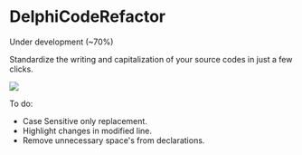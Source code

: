 # DelphiCodeRefactor

Under development (~70%)

Standardize the writing and capitalization of your source codes in just a few clicks.

![](https://i.imgur.com/OiHxBaV.jpeg)


To do:
- Case Sensitive only replacement.
- Highlight changes in modified line.
- Remove unnecessary space's from declarations.
